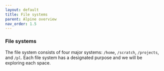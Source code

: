 ```yaml
---
layout: default
title: File systems
parent: Alpine overview
nav_order: 1.5
---
```


### File systems

The file system consists of four major systems: `/home`, `/scratch`, `/projects`, and `/pl`. Each file system has a designated purpose and we will be exploring each space.
